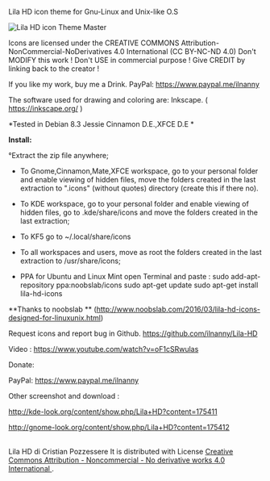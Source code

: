Lila HD icon theme for Gnu-Linux and Unix-like O.S

<img src="https://github.com/ilnanny/Lila-HD-icon-theme/blob/master/Lila%20HD%20icon%20theme%20screenshot.jpg?raw=true" alt="Lila HD icon Theme Master">


Icons are licensed under the CREATIVE COMMONS
Attribution-NonCommercial-NoDerivatives 4.0
International (CC BY-NC-ND 4.0)
Don't MODIFY this work !
Don't USE in commercial purpose !
Give CREDIT by linking back to the creator !

If you like my work, buy me a Drink.
PayPal:
https://www.paypal.me/ilnanny

The software used for drawing and coloring are: Inkscape. ( https://inkscape.org/ )

*Tested in Debian 8.3 Jessie Cinnamon D.E.,XFCE D.E *

<b>Install:</b>

°Extract the zip file anywhere;

- To Gnome,Cinnamon,Mate,XFCE workspace, go to your personal folder and enable viewing of hidden files, move the folders created in the last extraction to ".icons" (without quotes) directory (create this if there no).

- To KDE workspace, go to your personal folder and enable viewing of hidden files, go to .kde/share/icons and move the folders created in the last extraction;

- To KF5    go to  ~/.local/share/icons

- To all workspaces and users, move as root the folders created in the last extraction to /usr/share/icons;


- PPA for Ubuntu and Linux Mint open Terminal and paste :
    sudo add-apt-repository ppa:noobslab/icons
    sudo apt-get update
    sudo apt-get install lila-hd-icons

**Thanks to noobslab ** (http://www.noobslab.com/2016/03/lila-hd-icons-designed-for-linuxunix.html)

Request icons and report bug  in Github.
https://github.com/ilnanny/Lila-HD

Video : https://www.youtube.com/watch?v=oF1cSRwulas

Donate:

PayPal:
https://www.paypal.me/ilnanny

Other screenshot and download :

http://kde-look.org/content/show.php/Lila+HD?content=175411

http://gnome-look.org/content/show.php/Lila+HD?content=175412



<a rel="license" href="http://creativecommons.org/licenses/by-nc-nd/4.0/"></a><br><span xmlns:dct="http://purl.org/dc/terms/" property="dct:title">Lila HD</span> di <span xmlns:cc="http://creativecommons.org/ns#" property="cc:attributionName">Cristian Pozzessere</span> It is distributed with License <a rel="license" href="http://creativecommons.org/licenses/by-nc-nd/4.0/">
</a>
<a rel="license" href="http://creativecommons.org/licenses/by-nc-nd/4.0/"></a>
<a rel="license" href="http://creativecommons.org/licenses/by-nc-nd/4.0/">Creative Commons Attribution - Noncommercial - No derivative works 4.0 International
</a>.


